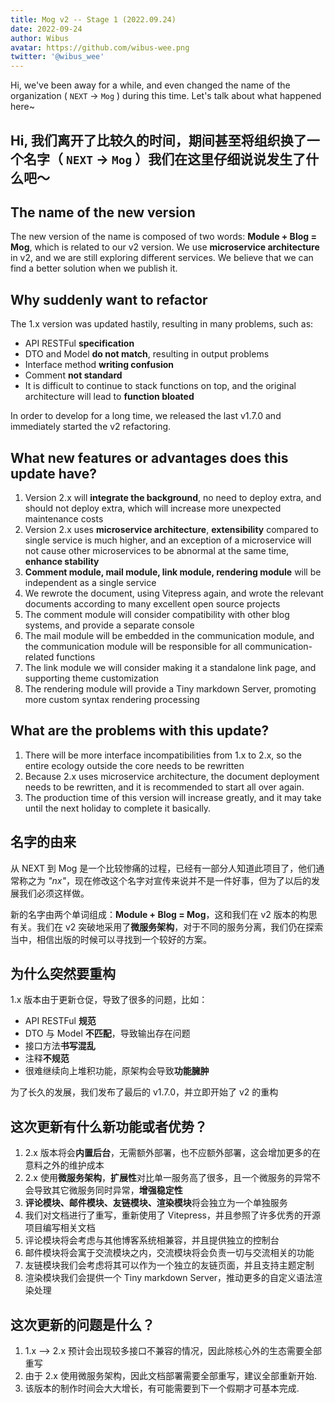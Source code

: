 ```yaml
---
title: Mog v2 -- Stage 1 (2022.09.24)
date: 2022-09-24
author: Wibus
avatar: https://github.com/wibus-wee.png
twitter: '@wibus_wee'
---
```


Hi, we've been away for a while, and even changed the name of the organization ( `NEXT` -> `Mog` ) during this time. Let's talk about what happened here~

Hi, 我们离开了比较久的时间，期间甚至将组织换了一个名字（ `NEXT` -> `Mog` ）我们在这里仔细说说发生了什么吧～
---


## The name of the new version

The new version of the name is composed of two words: **Module + Blog = Mog**, which is related to our v2 version. We use **microservice architecture** in v2, and we are still exploring different services. We believe that we can find a better solution when we publish it.

## Why suddenly want to refactor

The 1.x version was updated hastily, resulting in many problems, such as:

- API RESTFul **specification**
- DTO and Model **do not match**, resulting in output problems
- Interface method **writing confusion**
- Comment **not standard**
- It is difficult to continue to stack functions on top, and the original architecture will lead to **function bloated**

In order to develop for a long time, we released the last v1.7.0 and immediately started the v2 refactoring.

## What new features or advantages does this update have?

1. Version 2.x will **integrate the background**, no need to deploy extra, and should not deploy extra, which will increase more unexpected maintenance costs
2. Version 2.x uses **microservice architecture**, **extensibility** compared to single service is much higher, and an exception of a microservice will not cause other microservices to be abnormal at the same time, **enhance stability**
3. **Comment module, mail module, link module, rendering module** will be independent as a single service
4. We rewrote the document, using Vitepress again, and wrote the relevant documents according to many excellent open source projects
5. The comment module will consider compatibility with other blog systems, and provide a separate console
6. The mail module will be embedded in the communication module, and the communication module will be responsible for all communication-related functions
7. The link module we will consider making it a standalone link page, and supporting theme customization
8. The rendering module will provide a Tiny markdown Server, promoting more custom syntax rendering processing

## What are the problems with this update?

1. There will be more interface incompatibilities from 1.x to 2.x, so the entire ecology outside the core needs to be rewritten
2. Because 2.x uses microservice architecture, the document deployment needs to be rewritten, and it is recommended to start all over again.
3. The production time of this version will increase greatly, and it may take until the next holiday to complete it basically.



## 名字的由来

从 NEXT 到 Mog 是一个比较惨痛的过程，已经有一部分人知道此项目了，他们通常称之为 _"nx"_，现在修改这个名字对宣传来说并不是一件好事，但为了以后的发展我们必须这样做。

新的名字由两个单词组成：**Module + Blog = Mog**，这和我们在 v2 版本的构思有关。我们在 v2 突破地采用了**微服务架构**，对于不同的服务分离，我们仍在探索当中，相信出版的时候可以寻找到一个较好的方案。

## 为什么突然要重构

1.x 版本由于更新仓促，导致了很多的问题，比如：

- API RESTFul **规范**
- DTO 与 Model **不匹配**，导致输出存在问题
- 接口方法**书写混乱**
- 注释**不规范**
- 很难继续向上堆积功能，原架构会导致**功能臃肿**

为了长久的发展，我们发布了最后的 v1.7.0，并立即开始了 v2 的重构

## 这次更新有什么新功能或者优势？

1. 2.x 版本将会**内置后台**，无需额外部署，也不应额外部署，这会增加更多的在意料之外的维护成本
2. 2.x 使用**微服务架构**，**扩展性**对比单一服务高了很多，且一个微服务的异常不会导致其它微服务同时异常，**增强稳定性**
3. **评论模块、邮件模块、友链模块、渲染模块**将会独立为一个单独服务
4. 我们对文档进行了重写，重新使用了 Vitepress，并且参照了许多优秀的开源项目编写相关文档
5. 评论模块将会考虑与其他博客系统相兼容，并且提供独立的控制台
6. 邮件模块将会寓于交流模块之内，交流模块将会负责一切与交流相关的功能
7. 友链模块我们会考虑将其可以作为一个独立的友链页面，并且支持主题定制
8. 渲染模块我们会提供一个 Tiny markdown Server，推动更多的自定义语法渲染处理

## 这次更新的问题是什么？

1. 1.x --> 2.x 预计会出现较多接口不兼容的情况，因此除核心外的生态需要全部重写
2. 由于 2.x 使用微服务架构，因此文档部署需要全部重写，建议全部重新开始.
3. 该版本的制作时间会大大增长，有可能需要到下一个假期才可基本完成.
